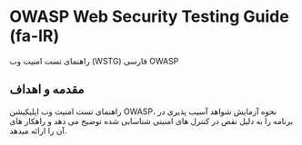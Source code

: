# OWASP Web Security Testing Guide (fa-IR)
راهنمای تست امنیت وب (WSTG) فارسی OWASP


## مقدمه و اهداف
راهنمای تست امنیت وب اپلیکیشن OWASP، نحوه آزمایش شواهد آسیب پذیری در برنامه را به دلیل نقص در کنترل های امنیتی شناسایی شده توضیح می دهد و راهکار های آن را ارائه میدهد.
